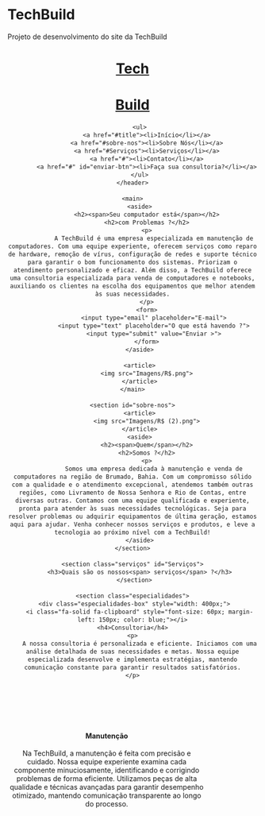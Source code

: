 # TechBuild
Projeto de desenvolvimento do site da TechBuild

<!DOCTYPE html>
<html lang="pt-br">
<head>
    <meta charset="UTF-8">
    <meta http-equiv="X-UA-Compatible" content="IE=edge">
    <meta name="viewport" content="width=device-width, initial-scale=1.0">
    <script src="https://kit.fontawesome.com/c885f4f465.js" crossorigin="anonymous"></script>
    <link href="styles/style.css" rel="stylesheet">
    <title>TechBuild</title>
</head>
<body>
    <header>
        <div class="title-header" id="title">
           <a href="#title"><h1>Tech</h1><h1>Build</h1></a> 
        </div>

        <ul>
            <a href="#title"><li>Início</li></a>
            <a href="#sobre-nos"><li>Sobre Nós</li></a>
            <a href="#Serviços"><li>Serviços</li></a>
            <a href="#"><li>Contato</li></a>
            <a href="#" id="enviar-btn"><li>Faça sua consultoria?</li></a>
        </ul>
    </header>

    <main>
        <aside>
            <h2><span>Seu computador está</span></h2>
            <h2>com Problemas ?</h2>
            <p>
                A TechBuild é uma empresa especializada em manutenção de computadores. Com uma equipe experiente, oferecem serviços como reparo de hardware, remoção de vírus, configuração de redes e suporte técnico para garantir o bom funcionamento dos sistemas. Priorizam o atendimento personalizado e eficaz. Além disso, a TechBuild oferece uma consultoria especializada para venda de computadores e notebooks, auxiliando os clientes na escolha dos equipamentos que melhor atendem às suas necessidades.
            </p>
            <form>
                <input type="email" placeholder="E-mail">
                <input type="text" placeholder="O que está havendo ?">
                <input type="submit" value="Enviar >">
            </form>
        </aside>

        <article>
            <img src="Imagens/R$.png">
        </article>
    </main>

    <section id="sobre-nos">
        <article>
            <img src="Imagens/R$ (2).png">
        </article>
        <aside>
            <h2><span>Quem</span></h2>
            <h2>Somos ?</h2>
            <p>
                Somos uma empresa dedicada à manutenção e venda de computadores na região de Brumado, Bahia. Com um compromisso sólido com a qualidade e o atendimento excepcional, atendemos também outras regiões, como Livramento de Nossa Senhora e Rio de Contas, entre diversas outras. Contamos com uma equipe qualificada e experiente, pronta para atender às suas necessidades tecnológicas. Seja para resolver problemas ou adquirir equipamentos de última geração, estamos aqui para ajudar. Venha conhecer nossos serviços e produtos, e leve a tecnologia ao próximo nível com a TechBuild!
        </aside>
    </section>

    <section class="serviços" id="Serviços">
        <h3>Quais são os nossos<span> serviços</span> ?</h3>
     </section>

    <section class="especialidades">
     <div class="especialidades-box" style="width: 400px;">
        <i class="fa-solid fa-clipboard" style="font-size: 60px; margin-left: 150px; color: blue;"></i>
    <h4>Consultoria</h4>
    <p>
        A nossa consultoria é personalizada e eficiente. Iniciamos com uma análise detalhada de suas necessidades e metas. Nossa equipe especializada desenvolve e implementa estratégias, mantendo comunicação constante para garantir resultados satisfatórios.
    </p>
</div>

<div class="especialidades-box" style="width: 400px;">
    <i class="fa-solid fa-gears" style="font-size: 60px; margin-left: 150px; color: blue;"></i>
    <h4>Manutenção</h4>
    <p>
        Na TechBuild, a manutenção é feita com precisão e cuidado. Nossa equipe experiente examina cada componente minuciosamente, identificando e corrigindo problemas de forma eficiente. Utilizamos peças de alta qualidade e técnicas avançadas para garantir desempenho otimizado, mantendo comunicação transparente ao longo do processo.
    </p>
</div>
</section> 

</body>
</html>
